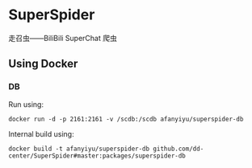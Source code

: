 # SuperSpider

走召虫——BiliBili SuperChat 爬虫

## Using Docker

### DB

Run using:

`docker run -d -p 2161:2161 -v /scdb:/scdb afanyiyu/superspider-db`

Internal build using:

`docker build -t afanyiyu/superspider-db github.com/dd-center/SuperSpider#master:packages/superspider-db`

